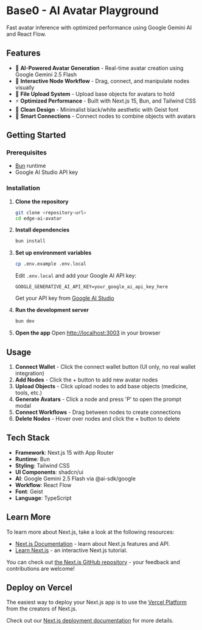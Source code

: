 # Base0 - AI Avatar Playground

Fast avatar inference with optimized performance using Google Gemini AI and React Flow.

## Features

- 🎨 **AI-Powered Avatar Generation** - Real-time avatar creation using Google Gemini 2.5 Flash
- 🔄 **Interactive Node Workflow** - Drag, connect, and manipulate nodes visually
- 📁 **File Upload System** - Upload base objects for avatars to hold
- ⚡ **Optimized Performance** - Built with Next.js 15, Bun, and Tailwind CSS
- 🎯 **Clean Design** - Minimalist black/white aesthetic with Geist font
- 🔗 **Smart Connections** - Connect nodes to combine objects with avatars

## Getting Started

### Prerequisites

- [Bun](https://bun.sh/) runtime
- Google AI Studio API key

### Installation

1. **Clone the repository**
   ```bash
   git clone <repository-url>
   cd edge-ai-avatar
   ```

2. **Install dependencies**
   ```bash
   bun install
   ```

3. **Set up environment variables**
   ```bash
   cp .env.example .env.local
   ```
   
   Edit `.env.local` and add your Google AI API key:
   ```env
   GOOGLE_GENERATIVE_AI_API_KEY=your_google_ai_api_key_here
   ```
   
   Get your API key from [Google AI Studio](https://aistudio.google.com/app/apikey)

4. **Run the development server**
   ```bash
   bun dev
   ```

5. **Open the app**
   Open [http://localhost:3003](http://localhost:3003) in your browser

## Usage

1. **Connect Wallet** - Click the connect wallet button (UI only, no real wallet integration)
2. **Add Nodes** - Click the + button to add new avatar nodes
3. **Upload Objects** - Click upload nodes to add base objects (medicine, tools, etc.)
4. **Generate Avatars** - Click a node and press 'P' to open the prompt modal
5. **Connect Workflows** - Drag between nodes to create connections
6. **Delete Nodes** - Hover over nodes and click the × button to delete

## Tech Stack

- **Framework**: Next.js 15 with App Router
- **Runtime**: Bun
- **Styling**: Tailwind CSS
- **UI Components**: shadcn/ui
- **AI**: Google Gemini 2.5 Flash via @ai-sdk/google
- **Workflow**: React Flow
- **Font**: Geist
- **Language**: TypeScript

## Learn More

To learn more about Next.js, take a look at the following resources:

- [Next.js Documentation](https://nextjs.org/docs) - learn about Next.js features and API.
- [Learn Next.js](https://nextjs.org/learn) - an interactive Next.js tutorial.

You can check out [the Next.js GitHub repository](https://github.com/vercel/next.js) - your feedback and contributions are welcome!

## Deploy on Vercel

The easiest way to deploy your Next.js app is to use the [Vercel Platform](https://vercel.com/new?utm_medium=default-template&filter=next.js&utm_source=create-next-app&utm_campaign=create-next-app-readme) from the creators of Next.js.

Check out our [Next.js deployment documentation](https://nextjs.org/docs/app/building-your-application/deploying) for more details.

